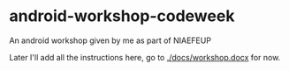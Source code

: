 # android-workshop-codeweek
An android workshop given by me as part of NIAEFEUP


Later I'll add all the instructions here, go to [./docs/workshop.docx](https://github.com/pedrofraga/android-workshop-codeweek/raw/master/docs/Workshop.docx) for now.
